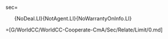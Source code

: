 sec=<ol>{NoDeal.LI}{NotAgent.LI}{NoWarrantyOnInfo.LI}</ol>

=[G/WorldCC/WorldCC-Cooperate-CmA/Sec/Relate/Limit/0.md]
